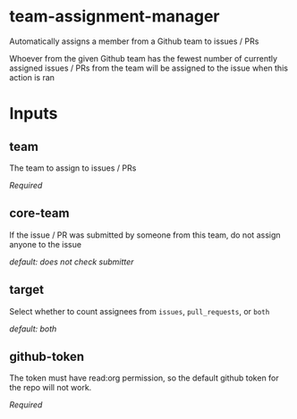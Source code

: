 # team-assignment-manager
Automatically assigns a member from a Github team to issues / PRs

Whoever from the given Github team has the fewest number of currently assigned issues / PRs from the team will be assigned to the issue when this action is ran

# Inputs

## team
  The team to assign to issues / PRs

  *Required*

## core-team
  If the issue / PR was submitted by someone from this team, do not assign anyone to the issue

  *default: does not check submitter*

## target
  Select whether to count assignees from `issues`, `pull_requests`, or `both`

  *default: both*

## github-token
  The token must have read:org permission, so the default github token for the repo will not work.

  *Required*
